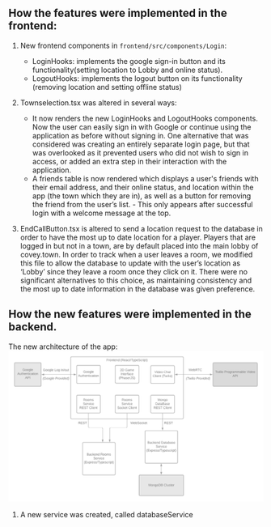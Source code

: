 ## How the features were implemented in the frontend:

1. New frontend components in `frontend/src/components/Login`:
   - LoginHooks: implements the google sign-in button and its functionality(setting location to Lobby and online status).
   - LogoutHooks: implements the logout button on its functionality
     (removing location and setting offline status)
2. Townselection.tsx was altered in several ways:

   - It now renders the new LoginHooks and LogoutHooks components. Now the user can easily sign in with Google or continue using the application as before without signing in. One alternative that was considered was creating an entirely separate login page, but that was overlooked as it prevented users who did not wish to sign in access, or added an extra step in their interaction with the application.
   - A friends table is now rendered which displays a user's friends with their email address, and their online status, and location within the app (the town which they are in), as well as a button for removing the friend from the user’s list. - This only appears after successful login with a welcome message at the top.

3. EndCallButton.tsx is altered to send a location request to the database in order to have the most up to date location for a player. Players that are logged in but not in a town, are by default placed into the main lobby of covey.town. In order to track when a user leaves a room, we modified this file to allow the database to update with the user’s location as ‘Lobby’ since they leave a room once they click on it. There were no significant alternatives to this choice, as maintaining consistency and the most up to date information in the database was given preference.

## How the new features were implemented in the backend.

The new architecture of the app:
![Covey.Town Architecture](docs/arch.png)

1. A new service was created, called databaseService

